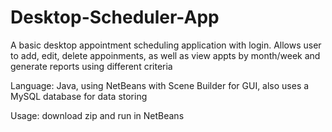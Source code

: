 # Desktop-Scheduler-App

A basic desktop appointment scheduling application with login. Allows user to add, edit, delete appoinments, as well as view appts by month/week and generate reports using different criteria

Language: Java, using NetBeans with Scene Builder for GUI, also uses a MySQL database for data storing

Usage: download zip and run in NetBeans
